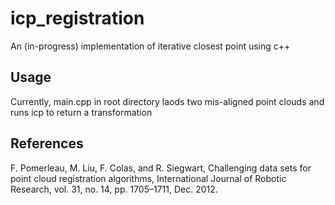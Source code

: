 # icp\_registration

An (in-progress) implementation of iterative closest point using c++

## Usage

Currently, main.cpp in root directory laods two mis-aligned point clouds and runs icp to return a transformation

## References 
F. Pomerleau, M. Liu, F. Colas, and R. Siegwart, Challenging data sets for point cloud registration algorithms, International Journal of Robotic Research, vol. 31, no. 14, pp. 1705–1711, Dec. 2012.
